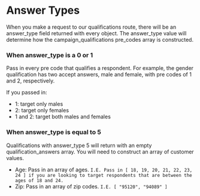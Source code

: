 # Answer Types

When you make a request to our qualifications route, there will be an answer_type field returned with every object.
The answer_type value will determine how the campaign_qualifications pre_codes array is constructed.

### When answer_type is a 0 or 1
Pass in every pre code that qualifies a respondent. For example, the gender qualification has two accept answers,
male and female, with pre codes of 1 and 2, respectively.

If you passed in:

* 1: target only males
* 2: target only females
* 1 and 2: target both males and females

### When answer_type is equal to 5
Qualifications with answer_type 5 will return with an empty qualification_answers array. You will need to construct
an array of customer values.

* Age: Pass in an array of ages. `I.E. Pass in [ 18, 19, 20, 21, 22, 23, 24 ] if you are looking to target respondents that are between the ages of 18 and 24.`
* Zip: Pass in an array of zip codes. `I.E. [ "95120", "94089" ]`
